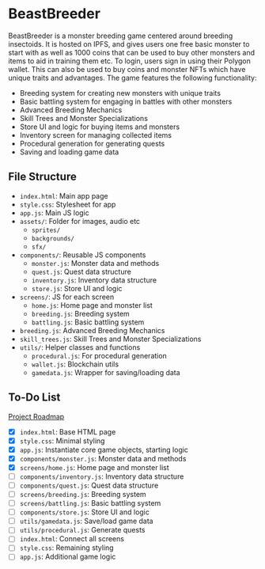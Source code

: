 # BeastBreeder

BeastBreeder is a monster breeding game centered around breeding insectoids. It is hosted on IPFS, and gives users one free basic monster to start with as well as 1000 coins that can be used to buy other monsters and items to aid in training them etc. To login, users sign in using their Polygon wallet. This can also be used to buy coins and monster NFTs which have unique traits and advantages. The game features the following functionality:
- Breeding system for creating new monsters with unique traits
- Basic battling system for engaging in battles with other monsters
- Advanced Breeding Mechanics
- Skill Trees and Monster Specializations
- Store UI and logic for buying items and monsters
- Inventory screen for managing collected items
- Procedural generation for generating quests
- Saving and loading game data

## File Structure

- `index.html`: Main app page
- `style.css`: Stylesheet for app
- `app.js`: Main JS logic
- `assets/`: Folder for images, audio etc
  - `sprites/`
  - `backgrounds/`
  - `sfx/`
- `components/`: Reusable JS components
  - `monster.js`: Monster data and methods
  - `quest.js`: Quest data structure
  - `inventory.js`: Inventory data structure
  - `store.js`: Store UI and logic
- `screens/`: JS for each screen
  - `home.js`: Home page and monster list
  - `breeding.js`: Breeding system
  - `battling.js`: Basic battling system
- `breeding.js`: Advanced Breeding Mechanics
- `skill_trees.js`: Skill Trees and Monster Specializations
- `utils/`: Helper classes and functions
  - `procedural.js`: For procedural generation
  - `wallet.js`: Blockchain utils 
  - `gamedata.js`: Wrapper for saving/loading data

## To-Do List

[Project Roadmap](ROADMAP.md)

- [x] `index.html`: Base HTML page
- [x] `style.css`: Minimal styling
- [x] `app.js`: Instantiate core game objects, starting logic
- [x] `components/monster.js`: Monster data and methods
- [x] `screens/home.js`: Home page and monster list
- [ ] `components/inventory.js`: Inventory data structure
- [ ] `components/quest.js`: Quest data structure
- [ ] `screens/breeding.js`: Breeding system
- [ ] `screens/battling.js`: Basic battling system
- [ ] `components/store.js`: Store UI and logic
- [ ] `utils/gamedata.js`: Save/load game data
- [ ] `utils/procedural.js`: Generate quests
- [ ] `index.html`: Connect all screens
- [ ] `style.css`: Remaining styling
- [ ] `app.js`: Additional game logic

